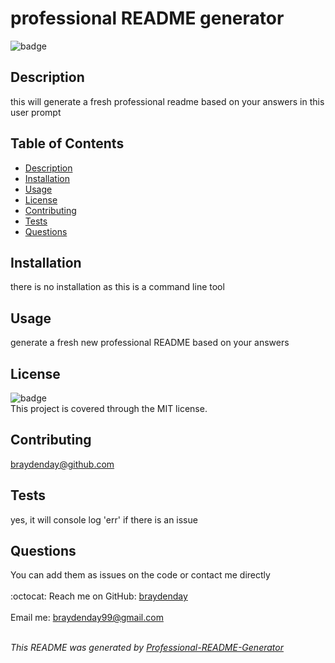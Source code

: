 
<h1 text-align="center">professional README generator</h1>
  
![badge](https://img.shields.io/badge/license-MIT-brightgreen)<br>

## Description
this will generate a fresh professional readme based on your answers in this user prompt

## Table of Contents
- [Description](#description)
- [Installation](#installation)
- [Usage](#usage)
- [License](#license)
- [Contributing](#contributing)
- [Tests](#tests)
- [Questions](#questions)

## Installation
there is no installation as this is a command line tool

## Usage
generate a fresh new professional README based on your answers

## License
![badge](https://img.shields.io/badge/license-MIT-brightgreen)
<br>
This project is covered through the MIT license. 

## Contributing
braydenday@github.com

## Tests
yes, it will console log 'err' if there is an issue

## Questions
You can add them as issues on the code or contact me directly<br>
<br>
:octocat: Reach me on GitHub: [braydenday](https://github.com/braydenday)<br>
<br>
Email me: braydenday99@gmail.com<br><br>

_This README was generated by [Professional-README-Generator](https://github.com/braydenday/Professional-README-Generator)_
    
